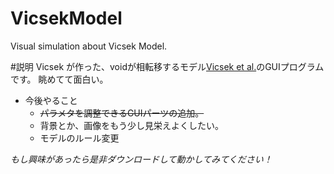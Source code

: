# VicsekModel
Visual simulation about Vicsek Model.

#説明
Vicsek が作った、voidが相転移するモデル[Vicsek et al.][]のGUIプログラムです。
眺めてて面白い。

- 今後やること
	- ~~パラメタを調整できるGUIパーツの追加。~~
	- 背景とか、画像をもう少し見栄えよくしたい。
	- モデルのルール変更

*もし興味があったら是非ダウンロードして動かしてみてください！*

<!--以下リンク先とか-->

[Vicsek et al.]:http://journals.aps.org/prl/abstract/10.1103/PhysRevLett.75.1226 "Novel Type of Phase Transition in a System of Self-Driven Particles"
